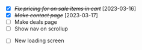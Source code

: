 - [x] ~~_Fix pricing for on sale items in cart_~~ [2023-03-16]
- [x] ~~_Make contact page_~~ [2023-03-17]
- [ ] Make deals page
- [ ] Show nav on scrollup

* [ ] New loading screen
